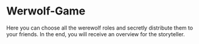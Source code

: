 # Werwolf-Game
Here you can choose all the werewolf roles and secretly distribute them to your friends. In the end, you will receive an overview for the storyteller.
